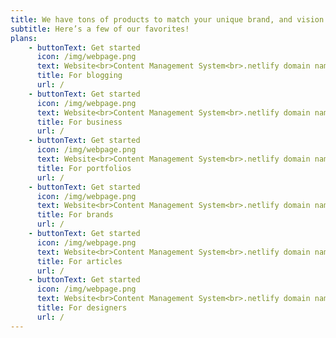 ```yaml
---
title: We have tons of products to match your unique brand, and vision. 
subtitle: Here’s a few of our favorites!
plans:
    - buttonText: Get started
      icon: /img/webpage.png
      text: Website<br>Content Management System<br>.netlify domain name<br>Free hosting forever
      title: For blogging
      url: /
    - buttonText: Get started
      icon: /img/webpage.png
      text: Website<br>Content Management System<br>.netlify domain name<br>Free hosting forever<br> Added levels of customization<br>5x free support<br>
      title: For business
      url: /
    - buttonText: Get started
      icon: /img/webpage.png
      text: Website<br>Content Management System<br>.netlify domain name<br>Free hosting forever<br> Highest level of customization<br>10x free support<br>
      title: For portfolios
      url: /
    - buttonText: Get started
      icon: /img/webpage.png
      text: Website<br>Content Management System<br>.netlify domain name<br>Free hosting forever
      title: For brands
      url: /
    - buttonText: Get started
      icon: /img/webpage.png
      text: Website<br>Content Management System<br>.netlify domain name<br>Free hosting forever<br> Added levels of customization<br>5x free support<br>
      title: For articles
      url: /
    - buttonText: Get started
      icon: /img/webpage.png
      text: Website<br>Content Management System<br>.netlify domain name<br>Free hosting forever<br> Highest level of customization<br>10x free support<br>
      title: For designers
      url: /
---
```


